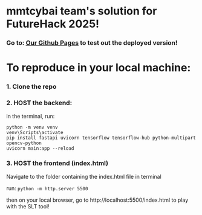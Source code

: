 # mmtcybai team's solution for FutureHack 2025!

### Go to: [Our Github Pages](https://suencheah.github.io/simple-slt/) to test out the deployed version!


# To reproduce in your local machine:

### 1. Clone the repo

### 2. HOST the backend:

in the terminal, run: 
```
python -m venv venv
venv\Scripts\activate
pip install fastapi uvicorn tensorflow tensorflow-hub python-multipart opencv-python
uvicorn main:app --reload
```

### 3. HOST the frontend (index.html)
Navigate to the folder containing the index.html file in terminal

run:
`python -m http.server 5500`

then on your local browser, 
go to http://localhost:5500/index.html to play with the SLT tool!
